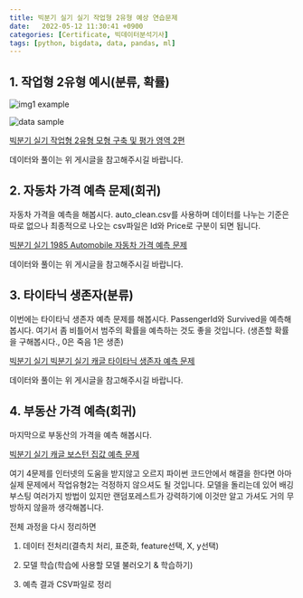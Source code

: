 ```yaml
---
title: 빅분기 실기 실기 작업형 2유형 예상 연습문제
date:   2022-05-12 11:30:41 +0900
categories: [Certificate, 빅데이터분석기사]
tags: [python, bigdata, data, pandas, ml]
---
```


## 1. 작업형 2유형 예시(분류, 확률)
![img1 example](https://user-images.githubusercontent.com/85277660/210244113-f8c5bf93-3f0a-4c3a-8922-bf4b3d80f3b7.png)

![data sample](https://user-images.githubusercontent.com/85277660/210244141-15c52c3f-51a2-475a-afce-f86cda598db9.png)

[빅분기 실기 작업형 2유형 모형 구축 및 평가 영역 2편](https://jeong-daniel.github.io/posts/%EB%B9%85%EB%B6%84%EA%B8%B0-%EC%8B%A4%EA%B8%B0-%EC%9E%91%EC%97%85%ED%98%95-2%EC%9C%A0%ED%98%95-%EB%AA%A8%ED%98%95-%EA%B5%AC%EC%B6%95-%EB%B0%8F-%ED%8F%89%EA%B0%80-%EC%98%81%EC%97%AD-2%ED%8E%B8/)

데이터와 풀이는 위 게시글을 참고해주시길 바랍니다.

## 2. 자동차 가격 예측 문제(회귀)

자동차 가격을 예측을 해봅시다. auto_clean.csv를 사용하며 데이터를 나누는 기준은 따로 없으나 최종적으로 나오는 csv파일은 Id와 Price로 구분이 되면 됩니다.

[빅분기 실기 1985 Automobile 자동차 가격 예측 문제](https://jeong-daniel.github.io/posts/%EB%B9%85%EB%B6%84%EA%B8%B0-%EC%8B%A4%EA%B8%B0-1985-Automobile-%EC%9E%90%EB%8F%99%EC%B0%A8-%EA%B0%80%EA%B2%A9-%EC%98%88%EC%B8%A1-%EB%AC%B8%EC%A0%9C/)

데이터와 풀이는 위 게시글을 참고해주시길 바랍니다.


## 3. 타이타닉 생존자(분류)
이번에는 타이타닉 생존자 예측 문제를 해봅시다. PassengerId와 Survived을 예측해봅시다. 여기서 좀 비틀어서 범주의 확률을 예측하는 것도 좋을 것입니다. (생존할 확률을 구해봅시다., 0은 죽음 1은 생존)

[빅분기 실기 빅분기 실기 캐글 타이타닉 생존자 예측 문제](https://jeong-daniel.github.io/posts/%EB%B9%85%EB%B6%84%EA%B8%B0-%EC%8B%A4%EA%B8%B0-%EC%BA%90%EA%B8%80-%ED%83%80%EC%9D%B4%ED%83%80%EB%8B%89-%EC%83%9D%EC%A1%B4%EC%9E%90-%EC%98%88%EC%B8%A1-%EB%AC%B8%EC%A0%9C/)

데이터와 풀이는 위 게시글을 참고해주시길 바랍니다.


## 4. 부동산 가격 예측(회귀)
마지막으로 부동산의 가격을 예측 해봅시다.

[빅분기 실기 캐글 보스턴 집값 예측 문제](https://jeong-daniel.github.io/posts/%EB%B9%85%EB%B6%84%EA%B8%B0-%EC%8B%A4%EA%B8%B0-%EC%BA%90%EA%B8%80-%EB%B3%B4%EC%8A%A4%ED%84%B4-%EC%A7%91%EA%B0%92-%EC%98%88%EC%B8%A1-%EB%AC%B8%EC%A0%9C/)

여기 4문제를 인터넷의 도움을 받지않고 오르지 파이썬 코드안에서 해결을 한다면 아마 실제 문제에서 작업유형2는 걱정하지 않으셔도 될 것입니다. 모델을 돌리는데 있어 배깅 부스팅 여러가지 방법이 있지만 랜덤포레스트가 강력하기에 이것만 알고 가셔도 거의 무방하지 않을까 생각해봅니다.


전체 과정을 다시 정리하면

1. 데이터 전처리(결측치 처리, 표준화, feature선택, X, y선택)

2. 모델 학습(학습에 사용할 모델 불러오기 & 학습하기)

3. 예측 결과 CSV파일로 정리